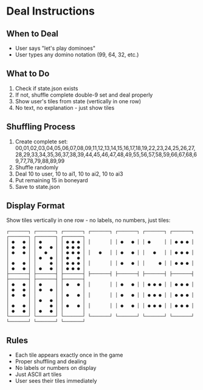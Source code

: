 # Deal Instructions

## When to Deal
- User says "let's play dominoes"
- User types any domino notation (99, 64, 32, etc.)

## What to Do
1. Check if state.json exists
2. If not, shuffle complete double-9 set and deal properly
3. Show user's tiles from state (vertically in one row)
4. No text, no explanation - just show tiles

## Shuffling Process
1. Create complete set: 00,01,02,03,04,05,06,07,08,09,11,12,13,14,15,16,17,18,19,22,23,24,25,26,27,28,29,33,34,35,36,37,38,39,44,45,46,47,48,49,55,56,57,58,59,66,67,68,69,77,78,79,88,89,99
2. Shuffle randomly
3. Deal 10 to user, 10 to ai1, 10 to ai2, 10 to ai3
4. Put remaining 15 in boneyard
5. Save to state.json

## Display Format
Show tiles vertically in one row - no labels, no numbers, just tiles:

```
┌───────┐ ┌───────┐ ┌───────┐ ┌───────┐ ┌───────┐ ┌───────┐ ┌───────┐ ┌───────┐ ┌───────┐ ┌───────┐
│ ●   ● │ │ ●     │ │ ● ● ● │ │       │ │ ●   ● │ │ ●     │ │ ● ● ● │ │ ●   ● │ │ ●   ● │ │ ● ● ● │
│ ●   ● │ │   ●   │ │ ● ● ● │ │   ●   │ │ ●   ● │ │   ●   │ │ ● ● ● │ │       │ │ ●   ● │ │ ●   ● │
│ ●   ● │ │     ● │ │ ● ● ● │ │       │ │ ●   ● │ │     ● │ │ ● ● ● │ │ ●   ● │ │ ●   ● │ │ ● ● ● │
├───────┤ ├───────┤ ├───────┤ ├───────┤ ├───────┤ ├───────┤ ├───────┤ ├───────┤ ├───────┤ ├───────┤
│ ●   ● │ │ ●     │ │ ●   ● │ │       │ │ ●   ● │ │ ● ● ● │ │ ● ● ● │ │ ●   ● │ │ ●   ● │ │       │
│ ●   ● │ │       │ │ ●   ● │ │       │ │ ●   ● │ │ ● ● ● │ │ ● ● ● │ │       │ │ ●   ● │ │       │
│ ●   ● │ │     ● │ │ ●   ● │ │       │ │ ●   ● │ │ ● ● ● │ │ ● ● ● │ │ ●   ● │ │ ●   ● │ │       │
└───────┘ └───────┘ └───────┘ └───────┘ └───────┘ └───────┘ └───────┘ └───────┘ └───────┘ └───────┘
```

## Rules
- Each tile appears exactly once in the game
- Proper shuffling and dealing
- No labels or numbers on display
- Just ASCII art tiles
- User sees their tiles immediately